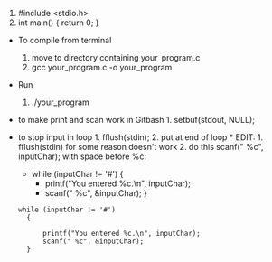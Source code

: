 1. #include <stdio.h>
2. int main() {
return 0;
}

* To compile from terminal
    1. move to directory containing your_program.c
    2. gcc your_program.c -o your_program
* Run
    1. ./your_program
 
* to make print and scan work in Gitbash
      1. setbuf(stdout, NULL);
* to stop input in loop
      1. fflush(stdin);
      2. put at end of loop
      * EDIT:
          1. fflush(stdin) for some reason doesn't work
          2. do this scanf(" %c", inputChar); with space before %c:
  * while (inputChar != '#') {
      * printf("You entered %c.\n", inputChar);
      * scanf(" %c", &inputChar);
  }

  ```
  while (inputChar != '#')
    {

        printf("You entered %c.\n", inputChar);
        scanf(" %c", &inputChar);
    }
  ```
